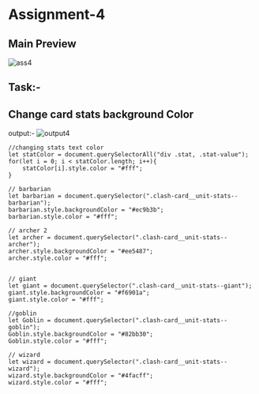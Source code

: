 # Assignment-4
## Main Preview
![ass4](https://user-images.githubusercontent.com/119742317/216633107-7fd1c6b2-9572-4ca0-91f2-dec00b817680.png)

## Task:-
## Change card stats background Color
output:-
![output4](https://user-images.githubusercontent.com/119742317/216633439-6a38c3cd-c82c-4049-9e0c-a53c1919759a.png)


```
//changing stats text color
let statColor = document.querySelectorAll("div .stat, .stat-value");
for(let i = 0; i < statColor.length; i++){
    statColor[i].style.color = "#fff";
}

// barbarian 
let barbarian = document.querySelector(".clash-card__unit-stats--barbarian");
barbarian.style.backgroundColor = "#ec9b3b";
barbarian.style.color = "#fff";

// archer 2
let archer = document.querySelector(".clash-card__unit-stats--archer");
archer.style.backgroundColor = "#ee5487";
archer.style.color = "#fff";


// giant
let giant = document.querySelector(".clash-card__unit-stats--giant");
giant.style.backgroundColor = "#f6901a";
giant.style.color = "#fff";

//goblin
let Goblin = document.querySelector(".clash-card__unit-stats--goblin");
Goblin.style.backgroundColor = "#82bb30";
Goblin.style.color = "#fff";

// wizard
let wizard = document.querySelector(".clash-card__unit-stats--wizard");
wizard.style.backgroundColor = "#4facff";
wizard.style.color = "#fff";
```
